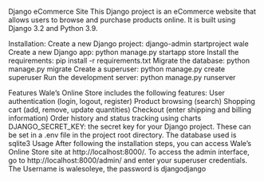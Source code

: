 Django eCommerce Site
This Django project is an eCommerce website that allows users to browse and purchase products online. It is built using Django 3.2 and Python 3.9.

Installation:
Create a new Django project: django-admin startproject wale
Create a new Django app: python manage.py startapp store 
Install the requirements: pip install -r requirements.txt 
Migrate the database: python manage.py migrate 
Create a superuser: python manage.py create superuser 
Run the development server: python manage.py runserver


Features Wale’s Online Store includes the following features:
User authentication (login, logout, register) Product browsing (search) Shopping cart (add, remove, update quantities) Checkout (enter shipping and billing information) Order history and status tracking using charts
DJANGO_SECRET_KEY: the secret key for your Django project. These can be set in a .env file in the project root directory.
The database used is sqlite3
Usage After following the installation steps, you can access Wale’s Online Store site at http://localhost:8000/. 
To access the admin interface, go to http://localhost:8000/admin/ and enter your superuser credentials.
The Username is walesoleye, the password is djangodjango
